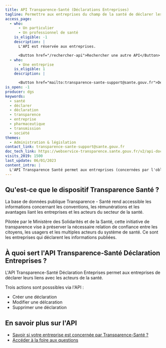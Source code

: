 ```yaml
---
title: API Transparence-Santé (Déclarations Entreprises)
tagline: Permettre aux entreprises du champ de la santé de déclarer les liens qu'elles ont avec les acteurs de la santé.
access_page: 
  - who:
      - Un particulier
      - Un professionnel de santé
    is_eligible: -1
    description: |
      L'API est réservée aux entreprises.

      <Button href="/rechercher-api">Rechercher une autre API</Button>
  - who:
      - Une entreprise
    is_eligible: 1
    description: |

      <Button href="mailto:transparence-sante-support@sante.gouv.fr">Demander un accès à l'API</Button>
is_open: -1
producer: dgs
keywords:
  - santé
  - déclarer
  - déclaration
  - transparence
  - entreprise
  - pharmaceutique
  - transmission
  - société
themes:
  - Administration & législation
contact_link: transparence-sante-support@sante.gouv.fr
doc_tech_link: https://webservice-transparence.sante.gouv.fr/v2/api-docs
visits_2019: 1500
last_update: 06/01/2023
content_intro: |
  L'API Transparence Santé permet aux entreprises (concernées par l'obligation de déclaration) d'alimeter [la base Transparence Santé](https://www.transparence.sante.gouv.fr/pages/accueil/).
---
```


## Qu'est-ce que le dispositif Transparence Santé ?

La base de données publique Transparence - Santé rend accessible les informations concernant les conventions, les rémunérations et les avantages liant les entreprises et les acteurs du secteur de la santé.

Pilotée par le Ministère des Solidarités et de la Santé, cette initiative de transparence vise à préserver la nécessaire relation de confiance entre les citoyens, les usagers et les multiples acteurs du système de santé. Ce sont les entreprises qui déclarent les informations publiées.

## À quoi sert l'API Transparence-Santé Déclaration Entreprises ?

L'API Transparence-Santé Déclaration Enteprises permet aux entreprises de déclarer leurs liens avec les acteurs de la santé.

Trois actions sont posssibles via l'API :
- Créer une déclaration
- Modifier une délcaration
- Supprimer une déclaration

## En savoir plus sur l'API

- [Savoir si votre entreprise est concernée par Transparence-Santé ?](https://www.transparence.sante.gouv.fr/pages/entreprises/)
- [Accéder à la foire aux questions](https://www.entreprises-transparence.sante.gouv.fr/content/pdf/DocumentFAQ.pdf)